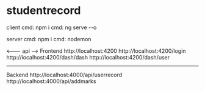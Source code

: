 # studentrecord
client
cmd: npm i
cmd: ng serve --o

server
cmd: npm i
cmd: nodemon

<--- api -->
Frontend
http://localhost:4200
http://localhost:4200/login
http://localhost:4200/dash/dash
http://localhost:4200/dash/user

----------------
Backend
http://localhost:4000/api/userrecord
http://localhost:4000/api/addmarks
